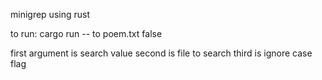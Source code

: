 minigrep using rust

to run:
cargo run -- to poem.txt false

first argument is search value
second is file to search
third is ignore case flag